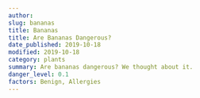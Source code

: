 ```yaml
---
author:
slug: bananas
title: Bananas
title: Are Bananas Dangerous?
date_published: 2019-10-18
modified: 2019-10-18
category: plants
summary: Are bananas dangerous? We thought about it.
danger_level: 0.1
factors: Benign, Allergies
---
```

